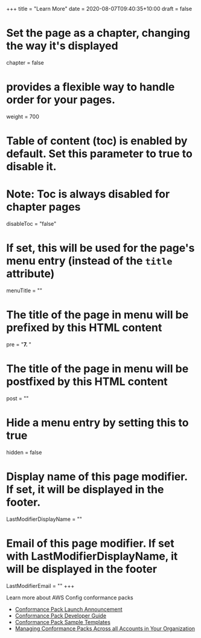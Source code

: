 +++
title = "Learn More"
date = 2020-08-07T09:40:35+10:00
draft = false

# Set the page as a chapter, changing the way it's displayed
chapter = false

# provides a flexible way to handle order for your pages.
weight = 700
# Table of content (toc) is enabled by default. Set this parameter to true to disable it.
# Note: Toc is always disabled for chapter pages
disableToc = "false"
# If set, this will be used for the page's menu entry (instead of the `title` attribute)
menuTitle = ""
# The title of the page in menu will be prefixed by this HTML content
pre = "<b>7. </b>"
# The title of the page in menu will be postfixed by this HTML content
post = ""
# Hide a menu entry by setting this to true
hidden = false
# Display name of this page modifier. If set, it will be displayed in the footer.
LastModifierDisplayName = ""
# Email of this page modifier. If set with LastModifierDisplayName, it will be displayed in the footer
LastModifierEmail = ""
+++

Learn more about AWS Config conformance packs

- [Conformance Pack Launch Announcement](https://aws.amazon.com/about-aws/whats-new/2019/11/introducing-aws-config-conformance-packs/)
- [Conformance Pack Developer Guide](https://docs.aws.amazon.com/config/latest/developerguide/conformance-packs.html)
- [Conformance Pack Sample Templates](https://docs.aws.amazon.com/config/latest/developerguide/conformancepack-sample-templates.html)
- [Managing Conformance Packs Across all Accounts in Your Organization](https://docs.aws.amazon.com/config/latest/developerguide/conformance-pack-organization-apis.html)